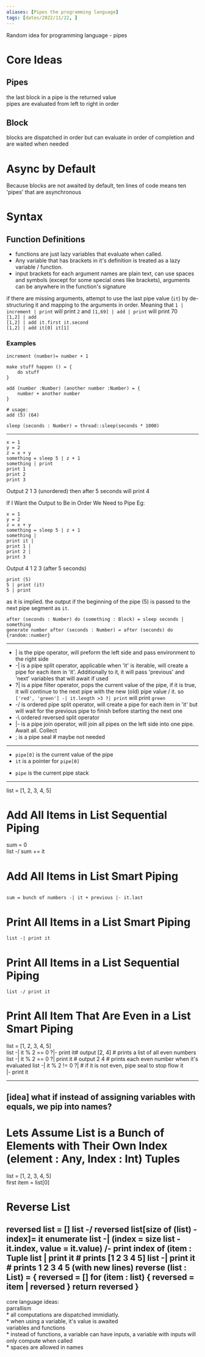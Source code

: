 ```yaml
---
aliases: [Pipes the programming language]
tags: [dates/2022/11/22, ]
---
```


Random idea for programming language - pipes

# Core Ideas

## Pipes
the last block in a pipe is the returned value  
pipes are evaluated from left to right in order

## Block
blocks are dispatched in order but can evaluate in order of completion and are waited when needed

# Async by Default
Because blocks are not awaited by default, ten lines of code means ten 'pipes' that are asynchronous

# Syntax

## Function Definitions
* functions are just lazy variables that evaluate when called.
* Any variable that has brackets in it's definition is treated as a lazy variable / function.
* input brackets for each argument names are plain text, can use spaces and symbols (except for some special ones like brackets), arguments can be anywhere in the function's signature

if there are missing arguments, attempt to use the last pipe value (`it`) by de-structuring it and mapping to the arguments in order. Meaning that `1 | increment | print` will print `2` and `[1,69] | add | print` will print 70  
`[1,2] | add`  
`[1,2] | add it.first it.second`  
`[1,2] | add it[0] it[1]`

### Examples
```pipes
increment (number)= number + 1
```
```pipes
make stuff happen () = {
	do stuff
}
```
```pipes
add (number :Number) (another number :Number) = {
	number + another number
}

# usage:
add (5) (64)
```
```pipes
sleep (seconds : Number) = thread::sleep(seconds * 1000)

```

---

```pipes
x = 1
y = 2
z = x + y
something = sleep 5 | z + 1
something | print
print 1
print 2
print 3
```

 Output 2 1 3 (unordered) then after 5 seconds will print 4

If I Want the Output to Be in Order We Need to Pipe Eg:
```pipes
x = 1
y = 2
z = x + y
something = sleep 5 | z + 1
something |
print it |
print 1 |
print 2 |
print 3
```

Output 4 1 2 3 (after 5 seconds)
```pipes
print (5)
5 | print (it)
5 | print
```
as it is implied. the output if the beginning of the pipe (5) is passed to the next pipe segment as `it`.

```pipes
after (seconds : Number) do (something : Block) = sleep seconds | something
generate number after (seconds : Number) = after (seconds) do {random::number}
```

---

- | is the pipe operator, will preform the left side and pass environment to the right side
- -| is a pipe split operator, applicable when 'it' is iterable, will create a pipe for each item in 'it'. Additionally to it, it will pass 'previous' and 'next' variables that will await if used
- ?| is a pipe filter operator, pops the current value of the pipe, if it is true, it will continue to the next pipe with the new (old) pipe value / it. so `['red', 'green'] -| it.length >3 ?| print` will print `green`
- -/ is ordered pipe split operator, will create a pipe for each item in 'it' but will wait for the previous pipe to finish before starting the next one
- -\ ordered reversed split operator
- |- is a pipe join operator, will join all pipes on the left side into one pipe. Await all. Collect
- ; is a pipe seal # maybe not needed
---
* `pipe[0]` is the current value of the pipe
* `it` is a pointer for `pipe[0]`
- `pipe` is the current pipe stack
---
list = [1, 2, 3, 4, 5]

# Add All Items in List Sequential Piping
sum = 0  
list -/ sum += it

# Add All Items in List Smart Piping
```pipes

sum = bunch of numbers -| it + previous |- it.last
```

# Print All Items in a List Smart Piping
```pipes
list -| print it
```

# Print All Items in a List Sequential Piping
```pipes
list -/ print it
```

# Print All Item That Are Even in a List Smart Piping
list = [1, 2, 3, 4, 5]  
list -| it % 2 == 0 ?|- print it# output [2, 4]     # prints a list of all even numbers
list -| it % 2 == 0 ?| print it # output 2 4        # prints each even number when it's evaluated
list -| it % 2 != 0 ?|  # if it is not even, pipe seal to stop flow
it  
|- print it

---
[idea] what if instead of assigning variables with equals, we pip into names?
---

# Lets Assume List is a Bunch of Elements with Their Own Index (element : Any, Index : Int) Tuples
list = [1, 2, 3, 4, 5]  
first item = list[0]

# Reverse List
reversed list = []
list -/ reversed list[size of (list) - index]= it
enumerate list -| (index = size list - it.index, value = it.value) /- print
index of (item : Tuple
list | print it # prints [1 2 3 4 5]
list -| print it # prints 1 2 3 4 5 (with new lines)
reverse (list : List) = {
    reversed = []
    for (item : list) {
        reversed = item | reversed
    }
    return reversed
}
---
core language ideas:  
    parrallism  
        * all computations are dispatched immidiatly.  
        * when using a variable, it's value is awaited  
    variables and functions  
        * instead of functions, a variable can have inputs, a variable with inputs will only compute when called  
        * spaces are allowed in names
    
